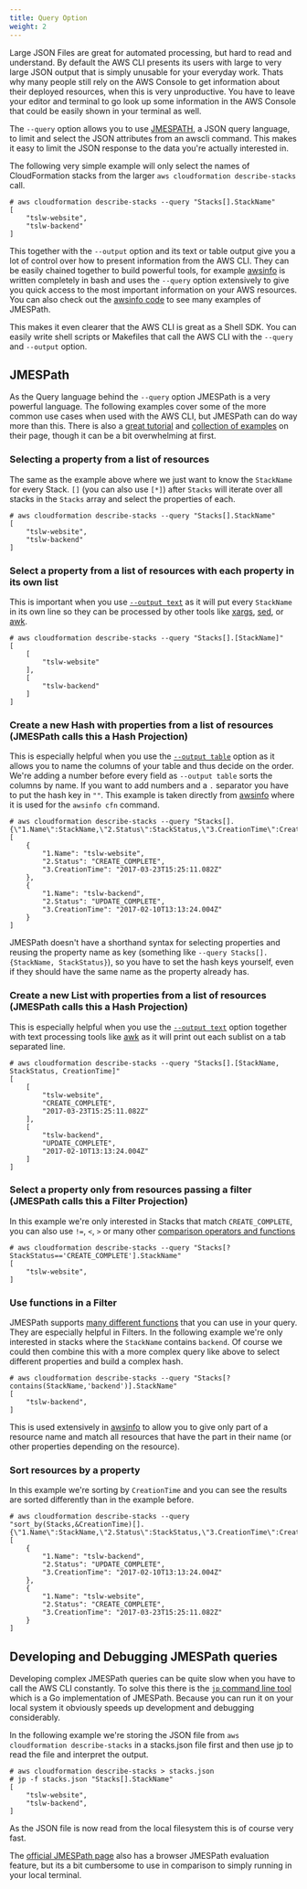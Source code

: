 ```yaml
---
title: Query Option
weight: 2
---
```


Large JSON Files are great for automated processing, but hard to read and understand. By default the AWS CLI presents its users with large to very large JSON output that is simply unusable for your everyday work. Thats why many people still rely on the AWS Console to get information about their deployed resources, when this is very unproductive. You have to leave your editor and terminal to go look up some information in the AWS Console that could be easily shown in your terminal as well.

The `--query` option allows you to use [JMESPATH](http://jmespath.org/), a JSON query language, to limit and select the JSON attributes from an awscli command. This makes it easy to limit the JSON response to the data you're actually interested in.

The following very simple example will only select the names of CloudFormation stacks from the larger `aws cloudformation describe-stacks` call.

```
# aws cloudformation describe-stacks --query "Stacks[].StackName"
[
    "tslw-website",
    "tslw-backend"
]
```

This together with the `--output` option and its text or table output give you a lot of control over how to present information from the AWS CLI. They can be easily chained together to build powerful tools, for example [awsinfo](TODO) is written completely in bash and uses the `--query` option extensively to give you quick access to the most important information on your AWS resources. You can also check out the [awsinfo code](TODO) to see many examples of JMESPath.

This makes it even clearer that the AWS CLI is great as a Shell SDK. You can easily write shell scripts or Makefiles that call the AWS CLI with the `--query` and `--output` option.

## JMESPath

As the Query language behind the `--query` option JMESPath is a very powerful language. The following examples cover some of the more common use cases when used with the AWS CLI, but JMESPath can do way more than this. There is also a [great tutorial](http://jmespath.org/tutorial.html) and [collection of examples](http://jmespath.org/examples.html) on their page, though it can be a bit overwhelming at first.

### Selecting a property from a list of resources

The same as the example above where we just want to know the `StackName` for every Stack. `[]` (you can also use `[*]`) after `Stacks` will iterate over all stacks in the `Stacks` array and select the properties of each.

```
# aws cloudformation describe-stacks --query "Stacks[].StackName"
[
    "tslw-website",
    "tslw-backend"
]
```

### Select a property from a list of resources with each property in its own list

This is important when you use [`--output text`](TODO) as it will put every `StackName` in its own line so they can be processed by other tools like [xargs](TODO), [sed](TODO), or [awk](TODO).

```
# aws cloudformation describe-stacks --query "Stacks[].[StackName]"
[
    [
        "tslw-website"
    ],
    [
        "tslw-backend"
    ]
]
```

### Create a new Hash with properties from a list of resources (JMESPath calls this a Hash Projection)

This is especially helpful when you use the [`--output table`](TODO) option as it allows you to name the columns of your table and thus decide on the order. We're adding a number before every field as `--output table` sorts the columns by name. If you want to add numbers and a `.` separator you have to put the hash key in `""`. This example is taken directly from [awsinfo](TODO) where it is used for the `awsinfo cfn` command.

```
# aws cloudformation describe-stacks --query "Stacks[].{\"1.Name\":StackName,\"2.Status\":StackStatus,\"3.CreationTime\":CreationTime}"
[
    {
        "1.Name": "tslw-website",
        "2.Status": "CREATE_COMPLETE",
        "3.CreationTime": "2017-03-23T15:25:11.082Z"
    },
    {
        "1.Name": "tslw-backend",
        "2.Status": "UPDATE_COMPLETE",
        "3.CreationTime": "2017-02-10T13:13:24.004Z"
    }
]
```

JMESPath doesn't have a shorthand syntax for selecting properties and reusing the property name as key (something like `--query Stacks[].{StackName, StackStatus}`), so you have to set the hash keys yourself, even if they should have the same name as the property already has.

### Create a new List with properties from a list of resources (JMESPath calls this a Hash Projection)

This is especially helpful when you use the [`--output text`](TODO) option together with text processing tools like [awk](TODO) as it will print out each sublist on a tab separated line.

```
# aws cloudformation describe-stacks --query "Stacks[].[StackName, StackStatus, CreationTime]"
[
    [
        "tslw-website",
        "CREATE_COMPLETE",
        "2017-03-23T15:25:11.082Z"
    ],
    [
        "tslw-backend",
        "UPDATE_COMPLETE",
        "2017-02-10T13:13:24.004Z"
    ]
]
```

### Select a property only from resources passing a filter (JMESPath calls this a Filter Projection)

In this example we're only interested in Stacks that match `CREATE_COMPLETE`, you can also use `!=`, `<`, `>` or many other [comparison operators and functions](http://jmespath.org/specification.html#filterexpressions)

```
# aws cloudformation describe-stacks --query "Stacks[?StackStatus=='CREATE_COMPLETE'].StackName"
[
    "tslw-website",
]
```

### Use functions in a Filter

JMESPath supports [many different functions](http://jmespath.org/specification.html#built-in-functions) that you can use in your query. They are especially helpful in Filters. In the following example we're only interested in stacks where the `StackName` contains `backend`. Of course we could then combine this with a more complex query like above to select different properties and build a complex hash.

```
# aws cloudformation describe-stacks --query "Stacks[?contains(StackName,'backend')].StackName"
[
    "tslw-backend",
]
```

This is used extensively in [awsinfo](TODO) to allow you to give only part of a resource name and match all resources that have the part in their name (or other properties depending on the resource).

### Sort resources by a property

In this example we're sorting by `CreationTime` and you can see the results are sorted differently than in the example before.

```
# aws cloudformation describe-stacks --query "sort_by(Stacks,&CreationTime)[].{\"1.Name\":StackName,\"2.Status\":StackStatus,\"3.CreationTime\":CreationTime}"
[
    {
        "1.Name": "tslw-backend",
        "2.Status": "UPDATE_COMPLETE",
        "3.CreationTime": "2017-02-10T13:13:24.004Z"
    },
    {
        "1.Name": "tslw-website",
        "2.Status": "CREATE_COMPLETE",
        "3.CreationTime": "2017-03-23T15:25:11.082Z"
    }
]
```

## Developing and Debugging JMESPath queries

Developing complex JMESPath queries can be quite slow when you have to call the AWS CLI constantly. To solve this there is the [`jp` command line tool](https://github.com/jmespath/jp) which is a Go implementation of JMESPath. Because you can run it on your local system it obviously speeds up development and debugging considerably.

In the following example we're storing the JSON file from `aws cloudformation describe-stacks` in a stacks.json file first and then use jp to read the file and interpret the output.

```
# aws cloudformation describe-stacks > stacks.json
# jp -f stacks.json "Stacks[].StackName"
[
    "tslw-website",
    "tslw-backend",
]
```

As the JSON file is now read from the local filesystem this is of course very fast.

The [official JMESPath page](http://jmespath.org/) also has a browser JMESPath evaluation feature, but its a bit cumbersome to use in comparison to simply running in your local terminal.